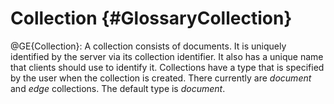 Collection {#GlossaryCollection}
================================

@GE{Collection}: A collection consists of documents. It is uniquely identified
by the server via its collection identifier. It also has a unique name that
clients should use to identify it.
Collections have a type that is specified by the user when the collection is
created. There currently are _document_ and _edge_ collections. 
The default type is _document_.

